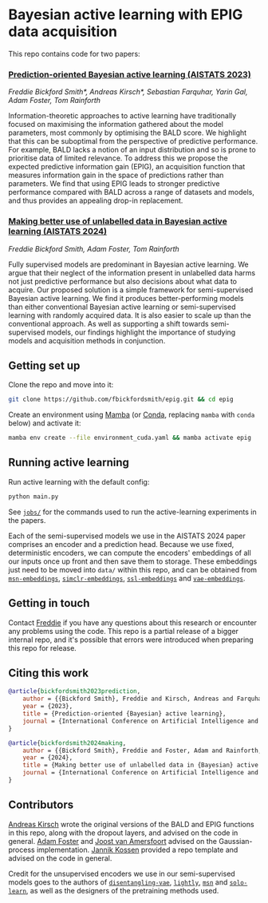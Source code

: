 # Bayesian active learning with EPIG data acquisition

This repo contains code for two papers:


### [Prediction-oriented Bayesian active learning (AISTATS 2023)](https://arxiv.org/abs/2304.08151)

*Freddie Bickford Smith\*, Andreas Kirsch\*, Sebastian Farquhar, Yarin Gal, Adam Foster, Tom Rainforth*

Information-theoretic approaches to active learning have traditionally focused on maximising the information gathered about the model parameters, most commonly by optimising the BALD score.
We highlight that this can be suboptimal from the perspective of predictive performance.
For example, BALD lacks a notion of an input distribution and so is prone to prioritise data of limited relevance.
To address this we propose the expected predictive information gain (EPIG), an acquisition function that measures information gain in the space of predictions rather than parameters.
We find that using EPIG leads to stronger predictive performance compared with BALD across a range of datasets and models, and thus provides an appealing drop-in replacement.


### [Making better use of unlabelled data in Bayesian active learning (AISTATS 2024)](https://arxiv.org/abs/2404.17249)

*Freddie Bickford Smith, Adam Foster, Tom Rainforth*

Fully supervised models are predominant in Bayesian active learning.
We argue that their neglect of the information present in unlabelled data harms not just predictive performance but also decisions about what data to acquire.
Our proposed solution is a simple framework for semi-supervised Bayesian active learning.
We find it produces better-performing models than either conventional Bayesian active learning or semi-supervised learning with randomly acquired data.
It is also easier to scale up than the conventional approach.
As well as supporting a shift towards semi-supervised models, our findings highlight the importance of studying models and acquisition methods in conjunction.


## Getting set up

Clone the repo and move into it:

```bash
git clone https://github.com/fbickfordsmith/epig.git && cd epig
```

Create an environment using [Mamba](https://mamba.readthedocs.io) (or [Conda](https://conda.io), replacing `mamba` with `conda` below) and activate it:

```bash
mamba env create --file environment_cuda.yaml && mamba activate epig
```


## Running active learning

Run active learning with the default config:

```bash
python main.py
```

See [`jobs/`](/jobs/) for the commands used to run the active-learning experiments in the papers.

Each of the semi-supervised models we use in the AISTATS 2024 paper comprises an encoder and a prediction head.
Because we use fixed, deterministic encoders, we can compute the encoders' embeddings of all our inputs once up front and then save them to storage.
These embeddings just need to be moved into `data/` within this repo, and can be obtained from [`msn-embeddings`](https://github.com/fbickfordsmith/msn-embeddings.git), [`simclr-embeddings`](https://github.com/fbickfordsmith/simclr-embeddings.git), [`ssl-embeddings`](https://github.com/fbickfordsmith/ssl-embeddings.git) and [`vae-embeddings`](https://github.com/fbickfordsmith/vae-embeddings.git).


## Getting in touch

Contact [Freddie](https://github.com/fbickfordsmith) if you have any questions about this research or encounter any problems using the code.
This repo is a partial release of a bigger internal repo, and it's possible that errors were introduced when preparing this repo for release.


## Citing this work

```bibtex
@article{bickfordsmith2023prediction,
    author = {{Bickford Smith}, Freddie and Kirsch, Andreas and Farquhar, Sebastian and Gal, Yarin and Foster, Adam and Rainforth, Tom},
    year = {2023},
    title = {Prediction-oriented {Bayesian} active learning},
    journal = {International Conference on Artificial Intelligence and Statistics},
}
```

```bibtex
@article{bickfordsmith2024making,
    author = {{Bickford Smith}, Freddie and Foster, Adam and Rainforth, Tom},
    year = {2024},
    title = {Making better use of unlabelled data in {Bayesian} active learning},
    journal = {International Conference on Artificial Intelligence and Statistics},
}
```


## Contributors

[Andreas Kirsch](https://github.com/BlackHC) wrote the original versions of the BALD and EPIG functions in this repo, along with the dropout layers, and advised on the code in general.
[Adam Foster](https://github.com/ae-foster) and [Joost van Amersfoort](https://github.com/y0ast) advised on the Gaussian-process implementation.
[Jannik Kossen](https://github.com/jlko) provided a repo template and advised on the code in general.

Credit for the unsupervised encoders we use in our semi-supervised models goes to the authors of [`disentangling-vae`](https://github.com/YannDubs/disentangling-vae), [`lightly`](https://github.com/lightly-ai/lightly), [`msn`](https://github.com/facebookresearch/msn) and [`solo-learn`](https://github.com/vturrisi/solo-learn), as well as the designers of the pretraining methods used.